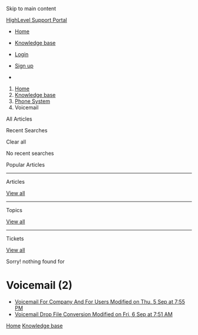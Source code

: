 Skip to main content

[ HighLevel Support Portal ](https://help.gohighlevel.com)

  * [ Home ](/support/home)
  * [ Knowledge base ](/support/solutions)

  * [Login](/support/login)
  * [Sign up](/support/signup)
  * 

  1. [Home](/support/home)
  2. [Knowledge base](/support/solutions)
  3. [Phone System](/support/solutions/48000415161)
  4. Voicemail

All  Articles 

Recent Searches

Clear all

No recent searches

Popular Articles

* * *

Articles

[View all](/support/search/solutions)

* * *

Topics

[View all](/support/search/topics)

* * *

Tickets

[View all](/support/search/tickets)

Sorry! nothing found for   

# Voicemail (2)

  * [ Voicemail For Company And For Users Modified on Thu, 5 Sep at 7:55 PM  ](/support/solutions/articles/48001146671-voicemail-for-company-and-for-users)
  * [ Voicemail Drop File Conversion Modified on Fri, 6 Sep at 7:51 AM  ](/support/solutions/articles/48000981433-voicemail-drop-file-conversion)

[Home](/support/home) [Knowledge base](/support/solutions)

